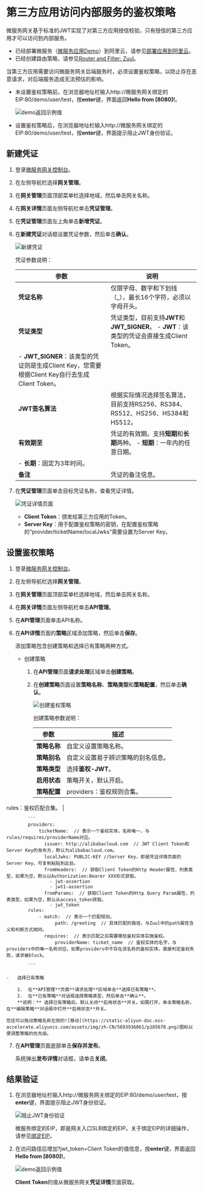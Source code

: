# 第三方应用访问内部服务的鉴权策略

微服务网关基于标准的JWT实现了对第三方应用授信校验，只有授信的第三方应用才可以访问到内部服务。

-   已经部署微服务（[微服务应用Demo](https://aliware-images.oss-cn-hangzhou.aliyuncs.com/csb/sc-microservice-example.zip)）到阿里云，请参见[部署应用到阿里云](https://help.aliyun.com/document_detail/160719.html?spm=a2c4g.11186623.6.555.1270759dXyrsFb)。
-   已经创建路由策略，请参见[Router and Filter: Zuul](https://cloud.spring.io/spring-cloud-netflix/multi/multi__router_and_filter_zuul.html)。

当第三方应用需要访问微服务网关后端服务时，必须设置鉴权策略，以防止存在恶意请求，对后端服务造成无法预估的影响。

-   未设置鉴权策略前，在浏览器地址栏输入http://微服务网关绑定的EIP:80/demo/user/test，按**enter**键，界面返回**Hello from \[8080\]!**。

    ![demo返回示例值](https://static-aliyun-doc.oss-accelerate.aliyuncs.com/assets/img/zh-CN/8291446951/p128536.png)

-   设置鉴权策略后，在浏览器地址栏输入http://微服务网关绑定的EIP:80/demo/user/test，按**enter**键，界面提示阻止JWT身份验证。

## 新建凭证

1.  登录[微服务网关控制台](https://microgw.console.aliyun.com)。

2.  在左侧导航栏选择**网关管理**。

3.  在**网关管理**页面顶部菜单栏选择地域，然后单击网关名称。

4.  在**网关详情**页面左侧导航栏单击**凭证管理**。

5.  在**凭证管理**页面左上角单击**新增凭证**。

6.  在**新建凭证**对话框设置凭证参数，然后单击**确认**。

    ![新建凭证](https://static-aliyun-doc.oss-accelerate.aliyuncs.com/assets/img/zh-CN/0037544061/p179000.png)

    凭证参数说明：

    |参数|说明|
    |--|--|
    |**凭证名称**|仅限字母、数字和下划线（\_），最长16个字符，必须以字母开头。|
    |**凭证类型**|凭证类型，目前支持**JWT**和**JWT\_SIGNER**。    -   **JWT**：该类型的凭证会直接生成Client Token。
    -   **JWT\_SIGNER**：该类型的凭证则是生成Client Key，您需要根据Client Key自行去生成Client Token。 |
    |**JWT签名算法**|根据实际情况选择签名算法，目前支持RS256、RS384、RS512、HS256、HS384和HS512。|
    |**有效期至**|凭证的有效期。支持**短期**和**长期**两种。    -   **短期**：一年内的任意日期。
    -   **长期**：固定为3年时间。 |
    |**备注**|凭证的备注信息。|

7.  在**凭证管理**页面单击目标凭证名称，查看凭证详情。

    ![凭证详情页面](https://static-aliyun-doc.oss-accelerate.aliyuncs.com/assets/img/zh-CN/7159993951/p128493.png)

    -   **Client Token**：颁发给第三方应用的Token。
    -   **Server Key**：用于配置鉴权策略的密钥，在配置鉴权策略的“provider/ticketName/localJwks”需要设置为Server Key。

## 设置鉴权策略

1.  登录[微服务网关控制台](https://microgw.console.aliyun.com)。

2.  在左侧导航栏选择**网关管理**。

3.  在**网关管理**页面顶部菜单栏选择地域，然后单击网关名称。

4.  在**网关详情**页面左侧导航栏单击**API管理**。

5.  在**API管理**页面单击API名称。

6.  在**API详情**页面的**策略**区域添加策略，然后单击**保存**。

    添加策略包含创建策略和选择已有策略两种方式。

    -   创建策略
        1.  在**API管理**页面**请求处理**区域单击**创建策略**。
        2.  在**创建策略**页面设置**策略名称**、**策略类型**和**策略配置**，然后单击**确认**。

            ![创建鉴权策略](https://static-aliyun-doc.oss-accelerate.aliyuncs.com/assets/img/zh-CN/7159993951/p128162.png)

            创建策略参数说明：

            |参数|描述|
            |--|--|
            |**策略名称**|自定义设置策略名称。|
            |**策略别名**|自定义设置易于辨识策略的别名信息。|
            |**策略类型**|选择**鉴权-JWT**。|
            |**启用状态**|策略开关，默认开启。|
            |**策略配置**|providers：鉴权规则合集。

rules：鉴权匹配合集。 |

            ```
            providers:  
                ticketName:  // 表示一个鉴权实体，名称唯一，与rules/requires/providerName对应。
                  issuer: http://alibabacloud.com  // JWT Client Token和Server Key的发布方，默认为alibabacloud.com。
                  localJwks: PUBLIC-KEY //Server Key，即是凭证详情页面的Server Key，可复制粘贴到此处。
                  fromHeaders:  // 获取Client Token的Http Header属性，列表类型，如果为空，默认以Authorization:Bearer XXX形式获取。
                    - jwt-assertion
                    - jwt1-assertion
                  fromParams:  // 获取Client Token的Http Query Param属性，列表类型，如果为空，默认从access_token获取。
                    - jwt_token
            rules: 
                - match:  // 表示一个匹配规则。
                      path: /greeting  // 具体匹配的路径，与Zuul中的path属性含义和判断方式相同。
                  requires:  // 表示匹配之后需要哪些鉴权实体实施鉴权。
                      providerName: ticket_name  // 鉴权实体的名字，与providers中的唯一名称对应，如果providers中不存在该名称的鉴权实体，直接判定鉴权失败，请求被block。
                                                
            ```

    -   选择已有策略

        1.  在**API管理**页面**请求处理**区域单击**选择已有策略**。
        2.  在**已有策略**对话框选择策略类型，然后单击**确认**。
        **说明：** 选择已有策略后，默认关闭**启用状态**开关。如需打开，单击策略名称，在**编辑策略**对话框中打开**启用状态**开关。

    您还可以拖动策略名称左侧的![移动](https://static-aliyun-doc.oss-accelerate.aliyuncs.com/assets/img/zh-CN/5693936061/p185670.png)图标以便调整策略的优先级。

7.  在**API管理**页面底部单击**保存并发布**。

    系统弹出**发布详情**对话框，请单击**关闭**。


## 结果验证

1.  在浏览器地址栏输入http://微服务网关绑定的EIP:80/demo/user/test，按**enter**键，界面提示阻止JWT身份验证。

    ![阻止JWT身份验证](https://static-aliyun-doc.oss-accelerate.aliyuncs.com/assets/img/zh-CN/7159993951/p128523.png)

    微服务绑定的EIP，即是网关入口SLB绑定的EIP。关于绑定EIP的详细操作，请参见[绑定EIP](https://help.aliyun.com/document_detail/86105.html?spm=a2c4g.11186623.6.573.59d96efcKeUHwT)。

2.  在访问路径后增加?jwt\_token=Client Token的值信息，按**enter**键，界面返回**Hello from \[8080\]!**。

    ![demo返回示例值](https://static-aliyun-doc.oss-accelerate.aliyuncs.com/assets/img/zh-CN/7159993951/p128534.png)

    **Client Token**的值从微服务网关**凭证详情**页面获取。


